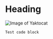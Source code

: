 # Heading
![Image of Yaktocat](https://octodex.github.com/images/yaktocat.png)
```
Test code block
```
